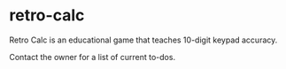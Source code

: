 # retro-calc

Retro Calc is an educational game that teaches 10-digit keypad accuracy.

Contact the owner for a list of current to-dos.
